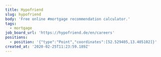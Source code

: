 ```yaml
---
title: Hypofriend
slug: hypofriend
body: 'Free online #mortgage recommendation calculator.'
tags:
  - mortgage
job_board_url: 'https://hypofriend.de/en/careers'
positions:
  - position: '{"type":"Point","coordinates":[52.529405,13.405102]}'
created_at: '2020-02-25T11:23:59.189Z'
---
```


